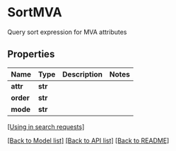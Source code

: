 # SortMVA

Query sort expression for MVA attributes
## Properties
Name | Type | Description | Notes
------------ | ------------- | ------------- | -------------
**attr** | **str** |  | 
**order** | **str** |  | 
**mode** | **str** |  | 

[[Using in search requests]](SearchApi.md#SortMVA)

[[Back to Model list]](../README.md#documentation-for-models) [[Back to API list]](../README.md#documentation-for-api-endpoints) [[Back to README]](../README.md)


